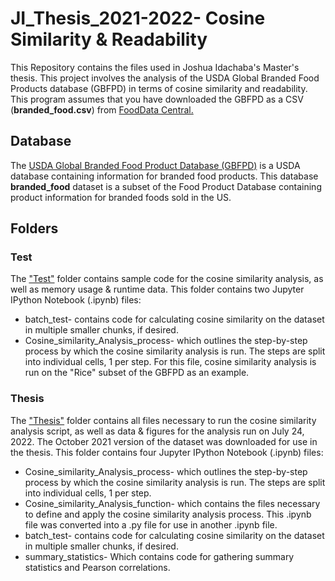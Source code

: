 # JI_Thesis_2021-2022- Cosine Similarity & Readability

This Repository contains the files used in Joshua Idachaba's Master's thesis. This project involves the analysis of the USDA Global Branded Food Products database (GBFPD) in terms of cosine similarity and readability. This program assumes that you have downloaded the GBFPD as a CSV (**branded_food.csv**) from [FoodData Central.](https://fdc.nal.usda.gov/download-datasets.html)

## Database
The [USDA Global Branded Food Product Database (GBFPD)](https://data.nal.usda.gov/dataset/usda-branded-food-products-database) is a USDA database containing information for branded food products. This database **branded_food** dataset is a subset of the Food Product Database containing product information for branded foods sold in the US.

## Folders
### Test
The ["Test"]() folder contains sample code for the cosine similarity analysis, as well as memory usage & runtime data. This folder contains two Jupyter IPython Notebook (.ipynb) files:
* batch_test- contains code for calculating cosine similarity on the dataset in multiple smaller chunks, if desired. 
* Cosine_similarity_Analysis_process- which outlines the step-by-step process by which the cosine similarity analysis is run. The steps are split into individual cells, 1 per step. For this file, cosine similarity analysis is run on the "Rice" subset of the GBFPD as an example.

### Thesis
The ["Thesis"]() folder contains all files necessary to run the cosine similarity analysis script, as well as data & figures for the analysis run on July 24, 2022. The October 2021 version of the dataset was downloaded for use in the thesis. This folder contains four Jupyter IPython Notebook (.ipynb) files:
* Cosine_similarity_Analysis_process- which outlines the step-by-step process by which the cosine similarity analysis is run. The steps are split into individual cells, 1 per step. 
* Cosine_similarity_Analysis_function- which contains the files necessary to define and apply the cosine similarity analysis process. This .ipynb file was converted into a .py file for use in another .ipynb file.
* batch_test- contains code for calculating cosine similarity on the dataset in multiple smaller chunks, if desired.
* summary_statistics- Which contains code for gathering summary statistics and Pearson correlations.
